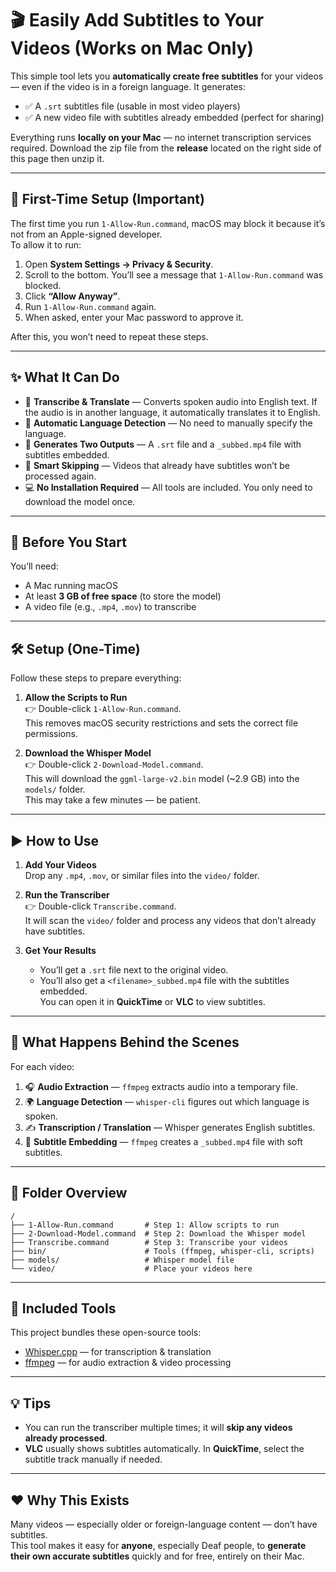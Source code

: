 # 🎬 Easily Add Subtitles to Your Videos (Works on Mac Only)

This simple tool lets you **automatically create free subtitles** for your videos — even if the video is in a foreign language. It generates:

- ✅ A `.srt` subtitles file (usable in most video players)  
- ✅ A new video file with subtitles already embedded (perfect for sharing)

Everything runs **locally on your Mac** — no internet transcription services required.  Download the zip file from the **release** located on the right side of this page then unzip it.

---

## 🚨 First-Time Setup (Important)

The first time you run `1-Allow-Run.command`, macOS may block it because it’s not from an Apple-signed developer.  
To allow it to run:

1. Open **System Settings → Privacy & Security**.  
2. Scroll to the bottom. You’ll see a message that `1-Allow-Run.command` was blocked.  
3. Click **“Allow Anyway”**.  
4. Run `1-Allow-Run.command` again.  
5. When asked, enter your Mac password to approve it.

After this, you won’t need to repeat these steps.

---

## ✨ What It Can Do

- 📝 **Transcribe & Translate** — Converts spoken audio into English text. If the audio is in another language, it automatically translates it to English.  
- 🧠 **Automatic Language Detection** — No need to manually specify the language.  
- 💬 **Generates Two Outputs** — A `.srt` file and a `_subbed.mp4` file with subtitles embedded.  
- 🧼 **Smart Skipping** — Videos that already have subtitles won’t be processed again.  
- 💻 **No Installation Required** — All tools are included. You only need to download the model once.

---

## 🧠 Before You Start

You’ll need:

- A Mac running macOS  
- At least **3 GB of free space** (to store the model)  
- A video file (e.g., `.mp4`, `.mov`) to transcribe

---

## 🛠️ Setup (One-Time)

Follow these steps to prepare everything:

1. **Allow the Scripts to Run**  
   👉 Double-click `1-Allow-Run.command`.  
   This removes macOS security restrictions and sets the correct file permissions.

2. **Download the Whisper Model**  
   👉 Double-click `2-Download-Model.command`.  
   This will download the `ggml-large-v2.bin` model (~2.9 GB) into the `models/` folder.  
   This may take a few minutes — be patient.

---

## ▶️ How to Use

1. **Add Your Videos**  
   Drop any `.mp4`, `.mov`, or similar files into the `video/` folder.

2. **Run the Transcriber**  
   👉 Double-click `Transcribe.command`.  
   It will scan the `video/` folder and process any videos that don’t already have subtitles.

3. **Get Your Results**  
   - You’ll get a `.srt` file next to the original video.  
   - You’ll also get a `<filename>_subbed.mp4` file with the subtitles embedded.  
   You can open it in **QuickTime** or **VLC** to view subtitles.

---

## 🧠 What Happens Behind the Scenes

For each video:

1. 🎧 **Audio Extraction** — `ffmpeg` extracts audio into a temporary file.  
2. 🌍 **Language Detection** — `whisper-cli` figures out which language is spoken.  
3. ✍️ **Transcription / Translation** — Whisper generates English subtitles.  
4. 💬 **Subtitle Embedding** — `ffmpeg` creates a `_subbed.mp4` file with soft subtitles.

---

## 📁 Folder Overview
```
/
├── 1-Allow-Run.command       # Step 1: Allow scripts to run
├── 2-Download-Model.command  # Step 2: Download the Whisper model
├── Transcribe.command        # Step 3: Transcribe your videos
├── bin/                      # Tools (ffmpeg, whisper-cli, scripts)
├── models/                   # Whisper model file
└── video/                    # Place your videos here
```
---

## 🧩 Included Tools

This project bundles these open-source tools:

- [Whisper.cpp](https://github.com/ggerganov/whisper.cpp) — for transcription & translation  
- [ffmpeg](https://ffmpeg.org/) — for audio extraction & video processing

---

## 💡 Tips

- You can run the transcriber multiple times; it will **skip any videos already processed**.  
- **VLC** usually shows subtitles automatically. In **QuickTime**, select the subtitle track manually if needed.

---

## ❤️ Why This Exists

Many videos — especially older or foreign-language content — don’t have subtitles.  
This tool makes it easy for **anyone**, especially Deaf people, to **generate their own accurate subtitles** quickly and for free, entirely on their Mac.
